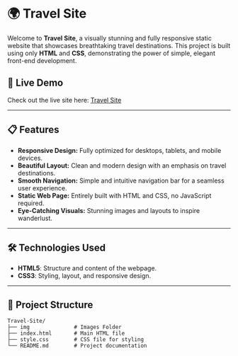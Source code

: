 # 🌍 Travel Site

Welcome to **Travel Site**, a visually stunning and fully responsive static website that showcases breathtaking travel destinations. This project is built using only **HTML** and **CSS**, demonstrating the power of simple, elegant front-end development.

## 🚀 **Live Demo**  
Check out the live site here: [Travel Site](https://hydraharish123.github.io/Travel-Site/)

---

## 📋 **Features**
- **Responsive Design:** Fully optimized for desktops, tablets, and mobile devices.
- **Beautiful Layout:** Clean and modern design with an emphasis on travel destinations.
- **Smooth Navigation:** Simple and intuitive navigation bar for a seamless user experience.
- **Static Web Page:** Entirely built with HTML and CSS, no JavaScript required.
- **Eye-Catching Visuals:** Stunning images and layouts to inspire wanderlust.

---

## 🛠 **Technologies Used**
- **HTML5**: Structure and content of the webpage.
- **CSS3**: Styling, layout, and responsive design.

---

## 📂 **Project Structure**
```plaintext
Travel-Site/
├── img              # Images Folder
├── index.html       # Main HTML file
├── style.css        # CSS file for styling
└── README.md        # Project documentation
